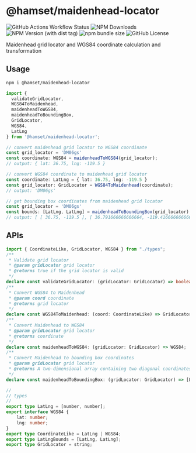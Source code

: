 # @hamset/maidenhead-locator

![GitHub Actions Workflow Status](https://img.shields.io/github/actions/workflow/status/HoshinoSuzumi/lib-maidenhead-locator/ci.yml)
![NPM Downloads](https://img.shields.io/npm/dm/%40hamset%2Fmaidenhead-locator)
![NPM Version (with dist tag)](https://img.shields.io/npm/v/%40hamset%2Fmaidenhead-locator/latest)
![npm bundle size](https://img.shields.io/bundlephobia/min/%40hamset%2Fmaidenhead-locator)
![GitHub License](https://img.shields.io/github/license/HoshinoSuzumi/lib-maidenhead-locator)

Maidenhead grid locator and WGS84 coordinate calculation and transformation

## Usage

```bash
npm i @hamset/maidenhead-locator
```

```typescript
import {
  validateGridLocator,
  WGS84ToMaidenhead,
  maidenheadToWGS84,
  maidenheadToBoundingBox,
  GridLocator,
  WGS84,
  LatLng
} from '@hamset/maidenhead-locator';

// convert maidenhead grid locator to WGS84 coordinate
const grid_locator = 'DM06gs'
const coordinate: WGS84 = maidenheadToWGS84(grid_locator);
// output: { lat: 36.75, lng: -119.5 }

// convert WGS84 coordinate to maidenhead grid locator
const coordinate: LatLng = { lat: 36.75, lng: -119.5 }
const grid_locator: GridLocator = WGS84ToMaidenhead(coordinate);
// output: 'DM06gs'

// get bounding box coordinates from maidenhead grid locator
const grid_locator = 'DM06gs'
const bounds: [LatLng, LatLng] = maidenheadToBoundingBox(grid_locator); 
// output: [ [ 36.75, -119.5 ], [ 36.791666666666664, -119.41666666666667 ] ]
```

## APIs

```typescript
import { CoordinateLike, GridLocator, WGS84 } from "./types";
/**
 * Validate grid locator
 * @param gridLocator grid locator
 * @returns true if the grid locator is valid
 */
declare const validateGridLocator: (gridLocator: GridLocator) => boolean;
/**
 * Convert WGS84 to Maidenhead
 * @param coord coordinate
 * @returns grid locator
 */
declare const WGS84ToMaidenhead: (coord: CoordinateLike) => GridLocator;
/**
 * Convert Maidenhead to WGS84
 * @param gridLocator grid locator
 * @returns coordinate
 */
declare const maidenheadToWGS84: (gridLocator: GridLocator) => WGS84;
/**
 * Convert Maidenhead to bounding box coordinates
 * @param gridLocator grid locator
 * @returns A two-dimensional array containing two diagonal coordinates of bounds
 */
declare const maidenheadToBoundingBox: (gridLocator: GridLocator) => [LatLng, LatLng];

//
// types
//
export type LatLng = [number, number];
export interface WGS84 {
    lat: number;
    lng: number;
}
export type CoordinateLike = LatLng | WGS84;
export type LatLngBounds = [LatLng, LatLng];
export type GridLocator = string;
```
